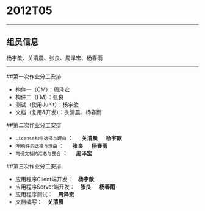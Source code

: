 # 2012T05
---
## 组员信息
杨宇歆、关清晨、张良、周泽宏、杨春雨

---


##第一次作业分工安排
* 构件一（CM）：周泽宏
* 构件二（FM）：张良
* 测试（使用Junit）：杨宇歆
* 文档（复用&开发）：关清晨、杨春雨


##第二次作业分工安排

*	`License构件选择与理由` ： &emsp; **关清晨** &emsp; **杨宇歆**
*	`PM构件的选择与理由` ： &emsp; **张良** &emsp; **杨春雨**
*	`两份文档的汇总与整合` ： &emsp; **周泽宏**


##第三次作业分工安排
*	应用程序Client端开发：&emsp;**杨宇歆**
* 	应用程序Server端开发：&emsp;**张良** &emsp; **杨春雨**
* 	应用程序测试：&emsp;**周泽宏**
*	文档编写：&emsp;**关清晨**



